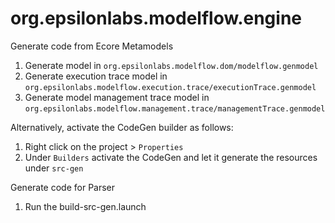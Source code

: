 org.epsilonlabs.modelflow.engine
==

Generate code from Ecore Metamodels

 1. Generate model in `org.epsilonlabs.modelflow.dom/modelflow.genmodel`
 2. Generate execution trace model in `org.epsilonlabs.modelflow.execution.trace/executionTrace.genmodel`
 3. Generate model management trace model in `org.epsilonlabs.modelflow.management.trace/managementTrace.genmodel`
  
Alternatively, activate the CodeGen builder as follows:
 	
 1. Right click on the project > `Properties`
 2. Under `Builders` activate the CodeGen and let it generate the resources under `src-gen`
 
Generate code for Parser
 
 1. Run the build-src-gen.launch
 
